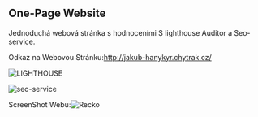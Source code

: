 __One-Page Website__
---------------------------------------------------------------------------------------------------

Jednoduchá webová stránka s hodnoceními S lighthouse Auditor a Seo-service.

Odkaz na Webovou Stránku:http://jakub-hanykyr.chytrak.cz/

![LIGHTHOUSE](https://user-images.githubusercontent.com/90202111/154990810-f044457e-0778-43f1-8519-2f8715d25820.PNG)


![seo-service](https://user-images.githubusercontent.com/90202111/154990836-ea03faaa-83dc-4ae4-8128-b39c2f02fc37.PNG)


ScreenShot Webu:![Recko](https://user-images.githubusercontent.com/90202111/154991233-ef90d81e-2078-4af2-9c1a-1b331826335c.PNG)
